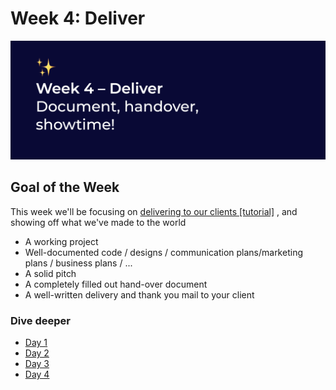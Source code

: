 # Week 4: Deliver

![Document, handover, showtime!](../../../.gitbook/assets/screenshot-2020-06-29-at-22.42.29.png)

## Goal of the Week

This week we'll be focusing on [delivering to our clients \[tutorial\]](../../../tutorials/how-to-deliver-like-a-pro/) , and showing off what we've made to the world

* A working project
* Well-documented code / designs / communication plans/marketing plans / business plans / ...
* A solid pitch
* A completely filled out hand-over document
* A well-written delivery and thank you mail to your client

### Dive deeper

* [Day 1]()
* [Day 2](../day-2.md)
* [Day 3](day-3.md)
* [Day 4](day-4-demo-day/)

